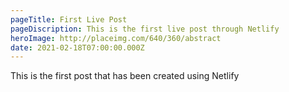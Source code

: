 ```yaml
---
pageTitle: First Live Post
pageDiscription: This is the first live post through Netlify
heroImage: http://placeimg.com/640/360/abstract
date: 2021-02-18T07:00:00.000Z
---
```


This is the first post that has been created using Netlify
